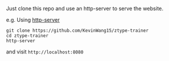 Just clone this repo and use an http-server to serve the website.

e.g. Using [http-server](https://www.npmjs.com/package/http-server)

	git clone https://github.com/KevinWang15/ztype-trainer
	cd ztype-trainer
	http-server

and visit ```http://localhost:8080```
